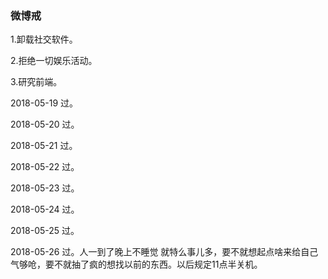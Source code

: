 ### 微博戒

1.卸载社交软件。

2.拒绝一切娱乐活动。

3.研究前端。

2018-05-19 过。
             
2018-05-20 过。

2018-05-21 过。

2018-05-22 过。

2018-05-23 过。

2018-05-24 过。

2018-05-25 过。

2018-05-26 过。人一到了晚上不睡觉 就特么事儿多，要不就想起点啥来给自己气够呛，要不就抽了疯的想找以前的东西。以后规定11点半关机。 

